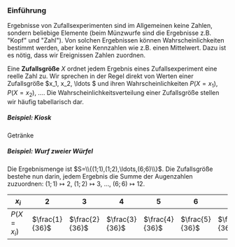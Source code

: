 ### Einführung

Ergebnisse von Zufallsexperimenten sind im Allgemeinen keine Zahlen, sondern beliebige Elemente (beim Münzwurfe sind die Ergebnisse z.B. "Kopf" und "Zahl"). Von solchen Ergebnissen können Wahrscheinlichkeiten bestimmt werden, aber keine Kennzahlen wie z.B. einen Mittelwert. Dazu ist es nötig, dass wir Ereignissen Zahlen zuordnen.

Eine **Zufallsgröße** $X$ ordnet jedem Ergebnis eines Zufallsexperiment eine reelle Zahl zu. Wir sprechen in der Regel direkt von Werten einer Zufallsgröße $x_1, x_2, \ldots $ und ihren Wahrscheinlichkeiten $P(X=x_1)$, $P(X=x_2)$, $\ldots$. Die Wahrscheinlichkeitsverteilung einer Zufallsgröße stellen wir häufig tabellarisch dar.

##### Beispiel: Kiosk

Getränke

##### Beispiel: Wurf zweier Würfel

Die Ergebnismenge ist $S=\\{(1;1),(1;2),\ldots,(6;6)\\}$. Die Zufallsgröße bestehe nun darin, jedem Ergebnis die Summe der Augenzahlen zuzuordnen: $(1;1) \mapsto 2$, $(1;2) \mapsto 3$, $\ldots$, $(6;6) \mapsto 12$.

| $x_i$            | $2$            | $3$            | $4$            | $5$            | $6$            | $7$            | $8$            | $9$            | $10$           | $11$           | $12$           |
|------------------|----------------|----------------|----------------|----------------|----------------|----------------|----------------|----------------|----------------|----------------|----------------|
| $P(X = x_i)$     | $\frac{1}{36}$ | $\frac{2}{36}$ | $\frac{3}{36}$ | $\frac{4}{36}$ | $\frac{5}{36}$ | $\frac{6}{36}$ | $\frac{5}{36}$ | $\frac{4}{36}$ | $\frac{3}{36}$ | $\frac{2}{36}$ | $\frac{1}{36}$ |
